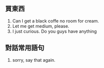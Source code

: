 ## 買東西
1. Can I get a black coffe no room for cream.
2. Let me get medium, please.
3. I just curious. Do you guys have anything 

## 對話常用語句
1. sorry, say that again.
